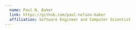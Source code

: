 ```yaml
---
  name: Paul N. Baker
  link: https://github.com/paul-nelson-baker
  affiliation: Software Engineer and Computer Scientist
---
```


